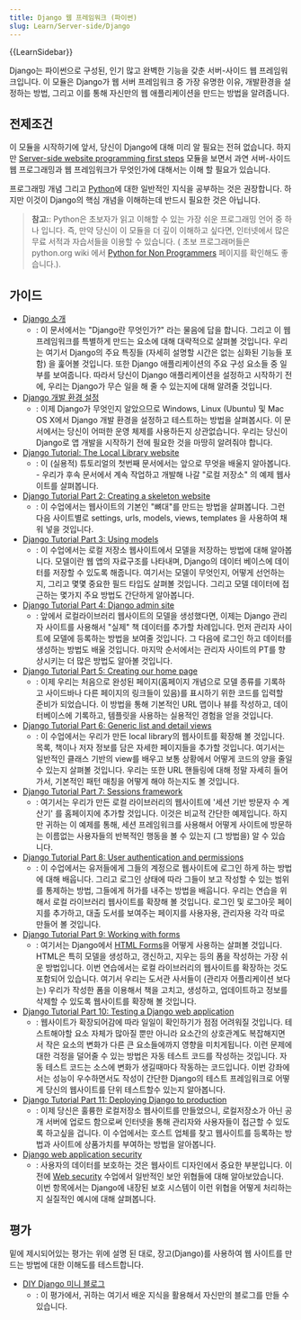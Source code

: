 ```yaml
---
title: Django 웹 프레임워크 (파이썬)
slug: Learn/Server-side/Django
---
```

{{LearnSidebar}}

Django는 파이썬으로 구성된, 인기 많고 완벽한 기능을 갖춘 서버-사이드 웹 프레임워크입니다. 이 모듈은 Django가 웹 서버 프레임워크 중 가장 유명한 이유, 개발환경을 설정하는 방법, 그리고 이를 통해 자신만의 웹 애플리케이션을 만드는 방법을 알려줍니다.

## 전제조건

이 모듈을 시작하기에 앞서, 당신이 Django에 대해 미리 알 필요는 전혀 없습니다. 하지만 [Server-side website programming first steps](/ko/docs/Learn/Server-side/First_steps) 모듈을 보면서 과연 서버-사이드 웹 프로그래밍과 웹 프레임워크가 무엇인가에 대해서는 이해 할 필요가 있습니다.

프로그래밍 개념 그리고 [Python](/ko/docs/Glossary/Python)에 대한 일반적인 지식을 공부하는 것은 권장합니다. 하지만 이것이 Django의 핵심 개념을 이해하는데 반드시 필요한 것은 아닙니다.

> **참고:**: Python은 초보자가 읽고 이해할 수 있는 가장 쉬운 프로그래밍 언어 중 하나 입니다. 즉, 만약 당신이 이 모듈을 더 깊이 이해하고 싶다면, 인터넷에서 많은 무료 서적과 자습서들을 이용할 수 있습니다. ( 초보 프로그래머들은 python.org wiki 에서 [Python for Non Programmers](https://wiki.python.org/moin/BeginnersGuide/NonProgrammers) 페이지를 확인해도 좋습니다.).

## 가이드

- [Django 소개](/ko/docs/Learn/Server-side/Django/Introduction)
  - : 이 문서에서는 "Django란 무엇인가?" 라는 물음에 답을 합니다. 그리고 이 웹 프레임워크를 특별하게 만드는 요소에 대해 대략적으로 살펴볼 것입니다. 우리는 여기서 Django의 주요 특징들 (자세히 설명할 시간은 없는 심화된 기능들 포함) 을 훑어볼 것입니다. 또한 Django 애플리케이션의 주요 구성 요소들 중 일부를 보여줍니다. 따라서 당신이 Django 애플리케이션을 설정하고 시작하기 전에, 우리는 Django가 무슨 일을 해 줄 수 있는지에 대해 알려줄 것입니다.
- [Django 개발 환경 설정](/ko/docs/Learn/Server-side/Django/development_environment)
  - : 이제 Django가 무엇인지 알았으므로 Windows, Linux (Ubuntu) 및 Mac OS X에서 Django 개발 환경을 설정하고 테스트하는 방법을 살펴봅시다. 이 문서에서는 당신이 어떠한 운영 체제를 사용하든지 상관없습니다. 우리는 당신이 Django로 앱 개발을 시작하기 전에 필요한 것을 마땅히 알려줘야 합니다.
- [Django Tutorial: The Local Library website](/ko/docs/Learn/Server-side/Django/Tutorial_local_library_website)
  - : 이 (실용적) 튜토리얼의 첫번째 문서에서는 앞으로 무엇을 배울지 알아봅니다. - 우리가 후속 문서에서 계속 작업하고 개발해 나갈 "로컬 저장소" 의 예제 웹사이트를 살펴봅니다.
- [Django Tutorial Part 2: Creating a skeleton website](/ko/docs/Learn/Server-side/Django/skeleton_website)
  - : 이 수업에서는 웹사이트의 기본인 "뼈대"를 만드는 방법을 살펴봅니다. 그런 다음 사이트별로 settings, urls, models, views, templates 을 사용하여 채워 넣을 것입니다.
- [Django Tutorial Part 3: Using models](/ko/docs/Learn/Server-side/Django/Models)
  - : 이 수업에서는 로컬 저장소 웹사이트에서 모델을 저장하는 방법에 대해 알아봅니다. 모델이란 웹 앱의 자료구조를 나타내며, Django의 데이터 베이스에 데이터를 저장할 수 있도록 해줍니다. 여기서는 모델이 무엇인지, 어떻게 선언하는지, 그리고 몇몇 중요한 필드 타입도 살펴볼 것입니다. 그리고 모델 데이터에 접근하는 몇가지 주요 방법도 간단하게 알아봅니다.
- [Django Tutorial Part 4: Django admin site](/ko/docs/Learn/Server-side/Django/Admin_site)
  - : 앞에서 로컬라이브러리 웹사이트의 모델을 생성했다면, 이제는 Django 관리자 사이트를 사용해서 "실제" 책 데이터를 추가할 차례입니다. 먼저 관리자 사이트에 모델에 등록하는 방법을 보여줄 것입니다. 그 다음에 로그인 하고 데이터를 생성하는 방법도 배울 것입니다. 마지막 순서에서는 관리자 사이트의 PT를 향상시키는 더 많은 방법도 알아볼 것입니다.
- [Django Tutorial Part 5: Creating our home page](/ko/docs/Learn/Server-side/Django/Home_page)
  - : 이제 우리는 처음으로 완성된 페이지(홈페이지 개념으로 모델 종류를 기록하고 사이드바나 다른 페이지의 링크들이 있음)를 표시하기 위한 코드를 입력할 준비가 되었습니다. 이 방법을 통해 기본적인 URL 맵이나 뷰를 작성하고, 데이터베이스에 기록하고, 템플릿을 사용하는 실용적인 경험을 얻을 것입니다.
- [Django Tutorial Part 6: Generic list and detail views](/ko/docs/Learn/Server-side/Django/Generic_views)
  - : 이 수업에서는 우리가 만든 local library의 웹사이트를 확장해 볼 것입니다. 목록, 책이나 저자 정보를 담은 자세한 페이지들을 추가할 것입니다. 여기서는 일반적인 클래스 기반의 view를 배우고 보통 상황에서 어떻게 코드의 양을 줄일 수 있는지 살펴볼 것입니다. 우리는 또한 URL 핸들링에 대해 정말 자세히 들어가서, 기본적인 패턴 매칭을 어떻게 해야 하는지도 볼 것입니다.
- [Django Tutorial Part 7: Sessions framework](/ko/docs/Learn/Server-side/Django/Sessions)
  - : 여기서는 우리가 만든 로컬 라이브러리의 웹사이트에 '세션 기반 방문자 수 계산기' 를 홈페이지에 추가할 것입니다. 이것은 비교적 간단한 예제입니다. 하지만 귀하는 이 예제를 통해, 세션 프레임워크를 사용해서 어떻게 사이트에 방문하는 이름없는 사용자들의 반복적인 행동을 볼 수 있는지 (그 방법을) 알 수 있습니다.
- [Django Tutorial Part 8: User authentication and permissions](/ko/docs/Learn/Server-side/Django/Authentication)
  - : 이 수업에서는 유저들에게 그들의 계정으로 웹사이트에 로그인 하게 하는 방법에 대해 배웁니다. 그리고 로그인 상태에 따라 그들이 보고 작성할 수 있는 범위를 통제하는 방법, 그들에게 허가를 내주는 방법을 배웁니다. 우리는 연습을 위해서 로컬 라이브러리 웹사이트를 확장해 볼 것입니다. 로그인 및 로그아웃 페이지를 추가하고, 대출 도서를 보여주는 페이지를 사용자용, 관리자용 각각 따로 만들어 볼 것입니다.
- [Django Tutorial Part 9: Working with forms](/ko/docs/Learn/Server-side/Django/Forms)
  - : 여기서는 Django에서 [HTML Forms](/ko/docs/Web/Guide/HTML/Forms)을 어떻게 사용하는 살펴볼 것입니다. HTML은 특히 모델을 생성하고, 갱신하고, 지우는 등의 폼을 작성하는 가장 쉬운 방법입니다. 이번 연습에서는 로컬 라이브러리의 웹사이트를 확장하는 것도 포함되어 있습니다. 여기서 우리는 도서관 사서들이 (관리자 어플리케이션 보다는) 우리가 작성한 폼을 이용해서 책을 고치고, 생성하고, 업데이트하고 정보를 삭제할 수 있도록 웹사이트를 확장해 볼 것입니다.
- [Django Tutorial Part 10: Testing a Django web application](/ko/docs/Learn/Server-side/Django/Testing)
  - : 웹사이트가 확장되어감에 따라 일일이 확인하기가 점점 어려워질 것입니다. 테스트해야할 요소 자체가 많아질 뿐만 아니라 요소간의 상호관계도 복잡해지면서 작은 요소의 변화가 다른 큰 요소들에까지 영향을 미치게됩니다. 이런 문제에 대한 걱정을 덜어줄 수 있는 방법은 자동 테스트 코드를 작성하는 것입니다. 자동 테스트 코드는 소스에 변화가 생길때마다 작동하는 코드입니다. 이번 강좌에서는 성능이 우수하면서도 작성이 간단한 Django의 테스트 프레임워크로 어떻게 당신의 웹사이트를 단위 테스트할수 있는지 알아봅니다.
- [Django Tutorial Part 11: Deploying Django to production](/ko/docs/Learn/Server-side/Django/Deployment)
  - : 이제 당신은 훌륭한 로컬저장소 웹사이트를 만들었으니, 로컬저장소가 아닌 공개 서버에 업로드 함으로써 인터넷을 통해 관리자와 사용자들이 접근할 수 있도록 하고싶을 겁니다. 이 수업에서는 호스트 업체를 찾고 웹사이트를 등록하는 방법과 사이트에 상품가치를 부여하는 방법을 알아봅니다.
- [Django web application security](/ko/docs/Learn/Server-side/Django/web_application_security)
  - : 사용자의 데이터를 보호하는 것은 웹사이트 디자인에서 중요한 부분입니다. 이전에 [Web security](/ko/docs/Web/Security) 수업에서 일반적인 보안 위협들에 대해 알아보았습니다. 이번 항목에서는 Django에 내장된 보호 시스템이 이런 위협을 어떻게 처리하는지 실질적인 예시에 대해 살펴봅니다.

## 평가

밑에 제시되어있는 평가는 위에 설명 된 대로, 장고(Django)를 사용하여 웹 사이트를 만드는 방법에 대한 이해도를 테스트합니다.

- [DIY Django 미니 블로그](/ko/docs/Learn/Server-side/Django/django_assessment_blog)
  - : 이 평가에서, 귀하는 여기서 배운 지식을 활용해서 자신만의 블로그를 만들 수 있습니다.
